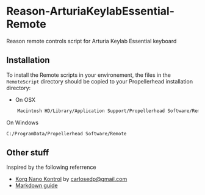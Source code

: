 # Reason-ArturiaKeylabEssential-Remote

Reason remote controls script for Arturia Keylab Essential keyboard

## Installation

To install the Remote scripts in your environement, the files in the `RemoteScript` directory should be copied to your Propellerhead installation directory:

* On OSX

```bash
    Macintosh HD/Library/Application Support/Propellerhead Software/Remote
```

On Windows

```bash
C:/ProgramData/Propellerhead Software/Remote
```

## Other stuff

Inspired by the following referrence

* [Korg Nano Kontrol](https://github.com/carlosedp/Reason-KorgNanoKontrol2-Remote) by <carlosedp@gmail.com>
* [Markdown guide](https://guides.github.com/pdfs/markdown-cheatsheet-online.pdf)
